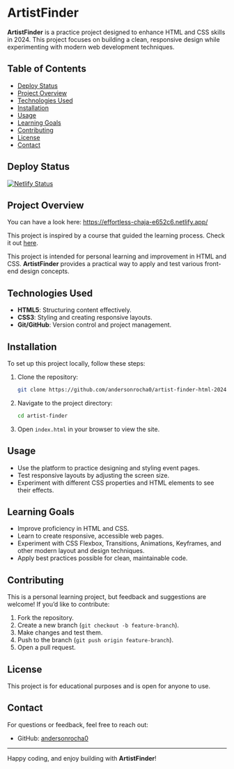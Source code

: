 
# ArtistFinder

**ArtistFinder** is a practice project designed to enhance HTML and CSS skills in 2024. This project focuses on building a clean, responsive design while experimenting with modern web development techniques.

## Table of Contents

- [Deploy Status](#deploy-status)
- [Project Overview](#project-overview)
- [Technologies Used](#technologies-used)
- [Installation](#installation)
- [Usage](#usage)
- [Learning Goals](#learning-goals)
- [Contributing](#contributing)
- [License](#license)
- [Contact](#contact)

## Deploy Status

[![Netlify Status](https://api.netlify.com/api/v1/badges/11f8c340-0ad6-48dd-9462-9d14e539d3e8/deploy-status)](https://app.netlify.com/sites/effortless-chaja-e652c6/deploys)

## Project Overview

You can have a look here: https://effortless-chaja-e652c6.netlify.app/

This project is inspired by a course that guided the learning process. Check it out [here](https://youtu.be/uDkjZ-UjgX0?si=wPdri7ZnP89dN5gb).

This project is intended for personal learning and improvement in HTML and CSS. **ArtistFinder** provides a practical way to apply and test various front-end design concepts.

## Technologies Used

- **HTML5**: Structuring content effectively.
- **CSS3**: Styling and creating responsive layouts.
- **Git/GitHub**: Version control and project management.

## Installation

To set up this project locally, follow these steps:

1. Clone the repository:

   ```bash
   git clone https://github.com/andersonrocha0/artist-finder-html-2024.git
   ```

2. Navigate to the project directory:

   ```bash
   cd artist-finder
   ```

3. Open `index.html` in your browser to view the site.

## Usage

- Use the platform to practice designing and styling event pages.
- Test responsive layouts by adjusting the screen size.
- Experiment with different CSS properties and HTML elements to see their effects.

## Learning Goals

- Improve proficiency in HTML and CSS.
- Learn to create responsive, accessible web pages.
- Experiment with CSS Flexbox, Transitions, Animations, Keyframes, and other modern layout and design techniques.
- Apply best practices possible for clean, maintainable code.

## Contributing

This is a personal learning project, but feedback and suggestions are welcome! If you’d like to contribute:

1. Fork the repository.
2. Create a new branch (`git checkout -b feature-branch`).
3. Make changes and test them.
4. Push to the branch (`git push origin feature-branch`).
5. Open a pull request.

## License

This project is for educational purposes and is open for anyone to use.

## Contact

For questions or feedback, feel free to reach out:

- GitHub: [andersonrocha0](https://github.com/andersonrocha0)

---

Happy coding, and enjoy building with **ArtistFinder**!
